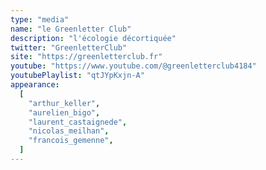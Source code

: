 ```yaml
---
type: "media"
name: "le Greenletter Club"
description: "l'écologie décortiquée"
twitter: "GreenletterClub"
site: "https://greenletterclub.fr"
youtube: "https://www.youtube.com/@greenletterclub4184"
youtubePlaylist: "qtJYpKxjn-A"
appearance:
  [
    "arthur_keller",
    "aurelien_bigo",
    "laurent_castaignede",
    "nicolas_meilhan",
    "francois_gemenne",
  ]
---
```

